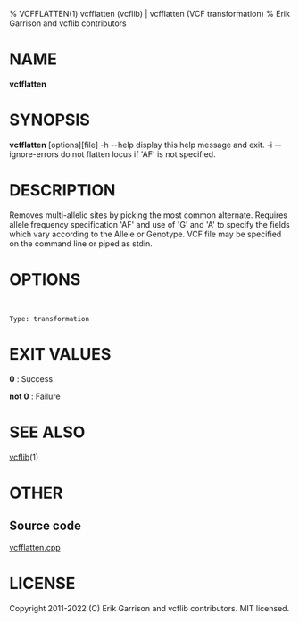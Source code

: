% VCFFLATTEN(1) vcfflatten (vcflib) | vcfflatten (VCF transformation)
% Erik Garrison and vcflib contributors

# NAME

**vcfflatten**

# SYNOPSIS

**vcfflatten** [options][file] -h --help display this help message and exit. -i --ignore-errors do not flatten locus if 'AF' is not specified.

# DESCRIPTION

Removes multi-allelic sites by picking the most common alternate. Requires allele frequency specification 'AF' and use of 'G' and 'A' to specify the fields which vary according to the Allele or Genotype. VCF file may be specified on the command line or piped as stdin.



# OPTIONS

```


Type: transformation

```





# EXIT VALUES

**0**
: Success

**not 0**
: Failure

# SEE ALSO



[vcflib](./vcflib.md)(1)



# OTHER

## Source code

[vcfflatten.cpp](https://github.com/vcflib/vcflib/blob/master/src/vcfflatten.cpp)

# LICENSE

Copyright 2011-2022 (C) Erik Garrison and vcflib contributors. MIT licensed.

<!--
  Created with ./scripts/bin2md.rb scripts/bin2md-template.erb
-->
